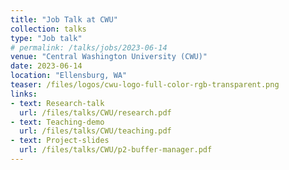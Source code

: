 ```yaml
---
title: "Job Talk at CWU"
collection: talks
type: "Job talk"
# permalink: /talks/jobs/2023-06-14
venue: "Central Washington University (CWU)"
date: 2023-06-14
location: "Ellensburg, WA"
teaser: /files/logos/cwu-logo-full-color-rgb-transparent.png
links:
- text: Research-talk
  url: /files/talks/CWU/research.pdf
- text: Teaching-demo
  url: /files/talks/CWU/teaching.pdf
- text: Project-slides
  url: /files/talks/CWU/p2-buffer-manager.pdf
---
```

<!-- excerpt -->
<!-- [Research-talk](/files/talks/CWU/research.pdf)
&nbsp;
[Teaching-demo](/files/talks/CWU/teaching.pdf)
&nbsp;
[Sample-project](/files/talks/CWU/p2-buffer-manager.pdf) -->

